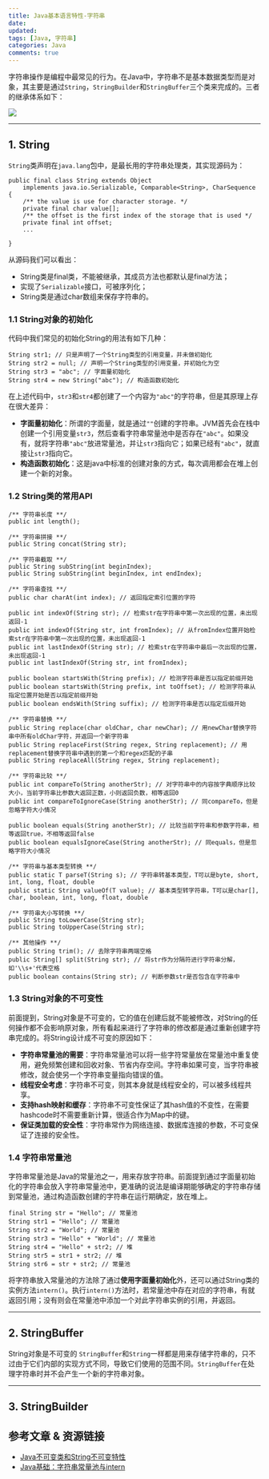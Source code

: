 ```yaml
---
title: Java基本语言特性-字符串
date: 
updated:
tags: [Java, 字符串]
categories: Java
comments: true
---
```

字符串操作是编程中最常见的行为。在Java中，字符串不是基本数据类型而是对象，其主要是通过`String`，`StringBuilder`和`StringBuffer`三个类来完成的。三者的继承体系如下：

![](/resources/images/java-string-inheritance-system.png)
<!-- more -->
********************************************************************************
## 1. String
`String`类声明在`java.lang`包中，是最长用的字符串处理类，其实现源码为：
```
public final class String extends Object
    implements java.io.Serializable, Comparable<String>, CharSequence
{
    /** the value is use for character storage. */
    private final char value[];
    /** the offset is the first index of the storage that is used */
    private final int offset;
    ...

}
```
从源码我们可以看出：
- String类是final类，不能被继承，其成员方法也都默认是final方法；
- 实现了`Serializable`接口，可被序列化；
- String类是通过char数组来保存字符串的。

### 1.1 String对象的初始化
代码中我们常见的初始化String的用法有如下几种：
```
String str1; // 只是声明了一个String类型的引用变量，并未做初始化
String str2 = null; // 声明一个String类型的引用变量，并初始化为空
String str3 = "abc"; // 字面量初始化
String str4 = new String("abc"); // 构造函数初始化
```
在上述代码中，`str3`和`str4`都创建了一个内容为`"abc"`的字符串，但是其原理上存在很大差异：
- **字面量初始化**：所谓的字面量，就是通过`""`创建的字符串。JVM首先会在栈中创建一个引用变量`str3`，然后查看字符串常量池中是否存在`"abc"`。如果没有，就将字符串`"abc"`放进常量池，并让`str3`指向它；如果已经有`"abc"`，就直接让`str3`指向它。
- **构造函数初始化**：这是java中标准的创建对象的方式，每次调用都会在堆上创建一个新的对象。

### 1.2 String类的常用API
```
/** 字符串长度 **/
public int length();

/** 字符串拼接 **/
public String concat(String str);

/** 字符串截取 **/
public String subString(int beginIndex);
public String subString(int beginIndex, int endIndex);

/** 字符串查找 **/
public char charAt(int index); // 返回指定索引位置的字符

public int indexOf(String str); // 检索str在字符串中第一次出现的位置，未出现返回-1
public int indexOf(String str, int fromIndex); // 从fromIndex位置开始检索str在字符串中第一次出现的位置，未出现返回-1
public int lastIndexOf(String str); // 检索str在字符串中最后一次出现的位置，未出现返回-1
public int lastIndexOf(String str, int fromIndex); 

public boolean startsWith(String prefix); // 检测字符串是否以指定前缀开始
public boolean startsWith(String prefix, int toOffset); // 检测字符串从指定位置开始是否以指定前缀开始
public boolean endsWith(String suffix); // 检测字符串是否以指定后缀开始

/** 字符串替换 **/
public String replace(char oldChar, char newChar); // 用newChar替换字符串中所有oldChar字符，并返回一个新字符串
public String replaceFirst(String regex, String replacement); // 用replacement替换字符串中遇到的第一个和regex匹配的子串
public String replaceAll(String regex, String replacement);

/** 字符串比较 **/
public int compareTo(String anotherStr); // 对字符串中的内容按字典顺序比较大小，当前字符串比参数大返回正数，小则返回负数，相等返回0
public int compareToIgnoreCase(String anotherStr); // 同compareTo，但是忽略字符大小情况

public boolean equals(String anotherStr); // 比较当前字符串和参数字符串，相等返回true，不相等返回false
public boolean equalsIgnoreCase(String anotherStr); // 同equals，但是忽略字符大小情况

/** 字符串与基本类型转换 **/
public static T parseT(String s); // 字符串转基本类型，T可以是byte, short, int, long, float, double
public static String valueOf(T value); // 基本类型转字符串，T可以是char[], char, boolean, int, long, float, double

/** 字符串大小写转换 **/
public String toLowerCase(String str);
public String toUpperCase(String str);

/** 其他操作 **/
public String trim(); // 去除字符串两端空格
public String[] split(String str); // 将str作为分隔符进行字符串分解，如'\\s+'代表空格
public boolean contains(String str); // 判断参数str是否包含在字符串中
```

### 1.3 String对象的不可变性
前面提到，String对象是不可变的，它的值在创建后就不能被修改，对String的任何操作都不会影响原对象，所有看起来进行了字符串的修改都是通过重新创建字符串完成的。将String设计成不可变的原因如下：
- **字符串常量池的需要**：字符串常量池可以将一些字符常量放在常量池中重复使用，避免频繁创建和回收对象、节省内存空间。字符串如果可变，当字符串被修改，就会使另一个字符串变量指向错误的值。
- **线程安全考虑**：字符串不可变，则其本身就是线程安全的，可以被多线程共享。
- **支持hash映射和缓存**：字符串不可变性保证了其hash值的不变性，在需要hashcode时不需要重新计算，很适合作为Map中的键。
- **保证类加载的安全性**：字符串常作为网络连接、数据库连接的参数，不可变保证了连接的安全性。

### 1.4 字符串常量池
字符串常量池是Java的常量池之一，用来存放字符串。前面提到通过字面量初始化的字符串会放入字符串常量池中，更准确的说法是编译期能够确定的字符串存储到常量池，通过构造函数创建的字符串在运行期确定，放在堆上。
```
final String str = "Hello"; // 常量池
String str1 = "Hello"; // 常量池
String str2 = "World"; // 常量池
String str3 = "Hello" + "World"; // 常量池
String str4 = "Hello" + str2; // 堆
String str5 = str1 + str2; // 堆
String str6 = str + str2; // 常量池
```
将字符串放入常量池的方法除了通过**使用字面量初始化**外，还可以通过String类的实例方法`intern()`。执行`intern()`方法时，若常量池中存在对应的字符串，有就返回引用；没有则会在常量池中添加一个对此字符串实例的引用，并返回。

********************************************************************************
## 2. StringBuffer
String对象是不可变的
`StringBuffer`和`String`一样都是用来存储字符串的，只不过由于它们内部的实现方式不同，导致它们使用的范围不同。`StringBuffer`在处理字符串时并不会产生一个新的字符串对象。

********************************************************************************
## 3. StringBuilder




## 参考文章 & 资源链接
- [Java不可变类和String不可变特性](https://cloud.tencent.com/developer/article/1378004)
- [Java基础：字符串常量池与intern](https://juejin.im/post/5c160420518825235a05301e)
